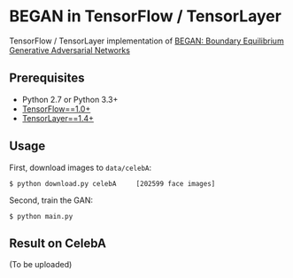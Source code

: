 # BEGAN in TensorFlow / TensorLayer

TensorFlow / TensorLayer implementation of [BEGAN: Boundary Equilibrium Generative Adversarial Networks](http://arxiv.org/abs/1703.10717)


## Prerequisites
- Python 2.7 or Python 3.3+
- [TensorFlow==1.0+](https://www.tensorflow.org/)
- [TensorLayer==1.4+](https://github.com/tensorlayer/tensorlayer)


## Usage

First, download images to `data/celebA`:

    $ python download.py celebA		[202599 face images]

Second, train the GAN:

    $ python main.py

## Result on CelebA
(To be uploaded)

